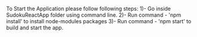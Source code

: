 To Start the Application please follow following steps:
1)- Go inside SudokuReactApp folder using command line.
2)- Run command - 'npm install' to install node-modules packages
3)- Run command - 'npm start' to build and start the app.
